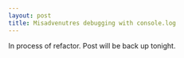 ```yaml
---
layout: post
title: Misadvenutres debugging with console.log
---
```


In process of refactor. Post will be back up tonight.


<!-- Quick intro:


CoffeScript
'BLOCK QUOTE' (http://coffeescript.org/)
'The code compiles one-to-one into the equivalent JS, and there is no interpretation at runtime. You can use any existing JavaScript library seamlessly from CoffeeScript (and vice-versa). The compiled output is readable and pretty-printed, will work in every JavaScript runtime, and tends to run as fast or faster than the equivalent handwritten JavaScript.'  
  
Set up basic file structure:  
.  
├── javascript  
|   ├── file1.js  
|   └── file2.js  
├── coffee  
|   ├── file1.coffee  
|   └── file2.coffee  
├── lib  
|   ├── underbar  
|   └── backbone  
├── node_modules  
    └─- ....  
└── index.html  


Import coffee-script into the project via the node_module folder using
1.) 'npm install coffee-script'
2.) coffee --compile --output js --watch coffee


http://js2coffee.org/
______________________________________

Backbone 
MV framework
Unopinionated in how you link up views / opinions on DOM
    -- can even create views using console.log -->